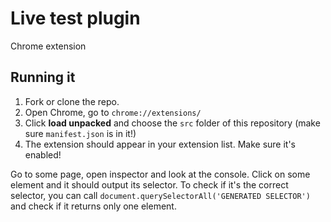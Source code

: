 # Live test plugin
Chrome extension

## Running it

1. Fork or clone the repo.
2. Open Chrome, go to `chrome://extensions/`
3. Click **load unpacked** and choose the `src` folder of this repository (make sure `manifest.json` is in it!)
4. The extension should appear in your extension list. Make sure it's enabled!

Go to some page, open inspector and look at the console. Click on some element and it should output its selector. To check if it's the correct selector, you can call `document.querySelectorAll('GENERATED SELECTOR')` and check if it returns only one element.
